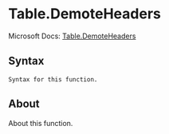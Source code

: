 # Table.DemoteHeaders

Microsoft Docs: [Table.DemoteHeaders](https://docs.microsoft.com/en-us/powerquery-m/table-demoteheaders)

## Syntax

```
Syntax for this function.
```

## About

About this function.

